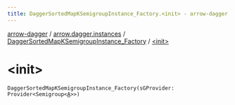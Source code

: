 ```yaml
---
title: DaggerSortedMapKSemigroupInstance_Factory.<init> - arrow-dagger
---
```


[arrow-dagger](../../index.html) / [arrow.dagger.instances](../index.html) / [DaggerSortedMapKSemigroupInstance_Factory](index.html) / [&lt;init&gt;](./-init-.html)

# &lt;init&gt;

`DaggerSortedMapKSemigroupInstance_Factory(sGProvider: Provider<Semigroup<`[`A`](index.html#A)`>>)`